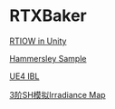 # RTXBaker

[RTIOW in Unity](https://github.com/zhing2006/GPU-Ray-Tracing-in-One-Weekend-by-Unity-2019.3#gpu-ray-tracing-in-one-weekend-by-unity-20193)

[Hammersley Sample](https://zhuanlan.zhihu.com/p/103715075)

[UE4 IBL](https://cdn2-unrealengine-1251447533.file.myqcloud.com/Resources/files/2013SiggraphPresentationsNotes-26915738.pdf)

[3阶SH模拟Irradiance Map](https://zhuanlan.zhihu.com/p/476612991)
